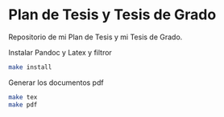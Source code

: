 # Plan de Tesis y Tesis de Grado

Repositorio de mi Plan de Tesis y mi Tesis de Grado.

Instalar Pandoc y Latex y filtror

```bash
make install
```

Generar los documentos pdf
```bash
make tex
make pdf
```
